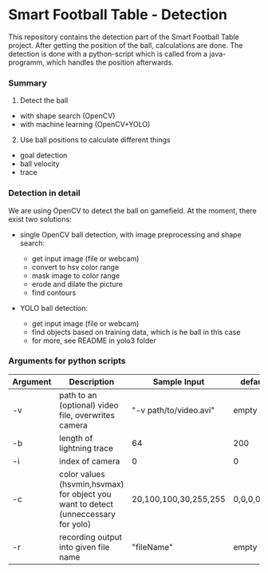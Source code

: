 # Smart Football Table - Detection

This repository contains the detection part of the Smart Football Table project. After getting the position of the ball, calculations are done. The detection is done with a python-script which is called from a java-programm, which handles the position afterwards.

### Summary

1) Detect the ball
  * with shape search (OpenCV)
  * with machine learning (OpenCV+YOLO)
2) Use ball positions to calculate different things
  * goal detection
  * ball velocity
  * trace
  
### Detection in detail

We are using OpenCV to detect the ball on gamefield. At the moment, there exist two solutions:

* single OpenCV ball detection, with image preprocessing and shape search:
  * get input image (file or webcam)
  * convert to hsv color range
  * mask image to color range
  * erode and dilate the picture
  * find contours
  
* YOLO ball detection:
  * get input image (file or webcam)
  * find objects based on training data, which is he ball in this case
  * for more, see README in yolo3 folder
  
### Arguments for python scripts

| Argument | Description                                   | Sample Input           | default |
| -- | --------------------------------------------------- | ---------------------- | ----- |
| -v | path to an (optional) video file, overwrites camera | "-v path/to/video.avi" | empty |
| -b | length of lightning trace                           | 64                     | 200 |
| -i | index of camera                                     | 0                      | 0 |
| -c | color values (hsvmin,hsvmax) for object you want to detect (unneccessary for yolo) | 20,100,100,30,255,255 | 0,0,0,0,0,0 |
| -r | recording output into given file name               | "fileName"             | empty |
